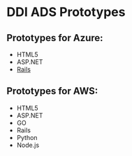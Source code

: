 # DDI ADS Prototypes

## Prototypes for Azure:  

- HTML5  
- ASP.NET  
- [Rails](/ruby-on-rails-template/ruby-template)

## Prototypes for AWS:  
- HTML5  
- ASP.NET  
- GO  
- Rails 
- Python 
- Node.js 

